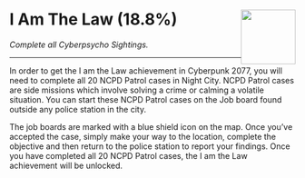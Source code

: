 # I Am The Law (18.8%) <img style="float: right;" src="https://cdn.cloudflare.steamstatic.com/steamcommunity/public/images/apps/1091500/0b89d8dacb03eabb93041f02e623729ca3e4c41b.jpg" width="96" height="96">

_Complete all Cyberpsycho Sightings._

---

In order to get the I am the Law achievement in Cyberpunk 2077, you will need to complete all 20 NCPD Patrol cases in Night City. NCPD Patrol cases are side missions which involve solving a crime or calming a volatile situation. You can start these NCPD Patrol cases on the Job board found outside any police station in the city. 

The job boards are marked with a blue shield icon on the map. Once you’ve accepted the case, simply make your way to the location, complete the objective and then return to the police station to report your findings. Once you have completed all 20 NCPD Patrol cases, the I am the Law achievement will be unlocked.
